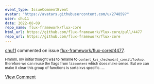 ```yaml
---
event_type: IssueCommentEvent
avatar: "https://avatars.githubusercontent.com/u/274859?"
user: chu11
date: 2022-08-09
repo_name: flux-framework/flux-core
html_url: https://github.com/flux-framework/flux-core/pull/4477
repo_url: https://github.com/flux-framework/flux-core
---
```


<a href='https://github.com/chu11' target='_blank'>chu11</a> commented on issue <a href='https://github.com/flux-framework/flux-core/pull/4477' target='_blank'>flux-framework/flux-core#4477</a>.

<small>Hmmm, my initial thought was to rename to `content_kvs_checkpoint_commit/lookup`,  therefore we can reuse the flags from `libcontent` which does make sense.  But we can make it clear this group of functions is sorta kvs specific....</small>

<a href='https://github.com/flux-framework/flux-core/pull/4477' target='_blank'>View Comment</a>